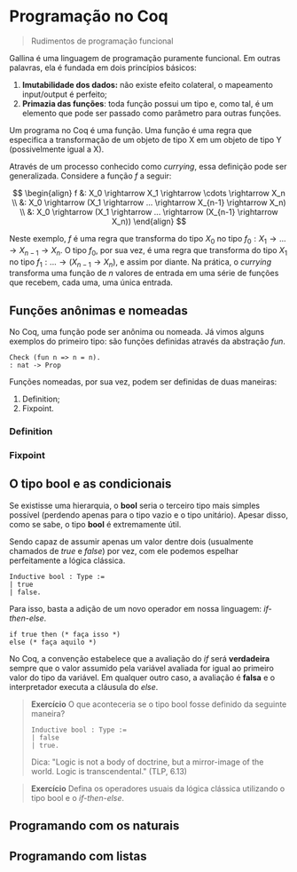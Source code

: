 # Programação no Coq

> Rudimentos de programação funcional

Gallina é uma linguagem de programação puramente funcional. Em outras palavras, ela é fundada em dois princípios básicos: 

1. **Imutabilidade dos dados:** não existe efeito colateral, o mapeamento input/output é perfeito;
2. **Primazia das funções**: toda função possui um tipo e, como tal, é um elemento que pode ser passado como parâmetro para outras funções.

Um programa no Coq é uma função. Uma função é uma regra que especifica a transformação de um objeto de tipo X em um objeto de tipo Y (possivelmente igual a X). 

Através de um processo conhecido como *currying*, essa definição pode ser generalizada. Considere a função $f$ a seguir:

$$
\begin{align}
f &: X_0 \rightarrow X_1 \rightarrow \cdots \rightarrow X_n \\
  &: X_0 \rightarrow (X_1 \rightarrow ... \rightarrow X_{n-1} \rightarrow X_n)  \\
  &: X_0 \rightarrow (X_1 \rightarrow ... \rightarrow (X_{n-1} \rightarrow X_n))
\end{align}
$$

Neste exemplo, *f* é uma regra que transforma do tipo $X_0$ no tipo $f_0 : X_1 \rightarrow ... \rightarrow X_{n-1} \rightarrow X_n$. O tipo $f_0$, por sua vez, é uma regra que transforma do tipo $X_1$ no tipo $f_1 : ... \rightarrow (X_{n-1} \rightarrow X_n)$, e assim por diante. Na prática, o *currying* transforma uma função de $n$ valores de entrada em uma série de funções que recebem, cada uma, uma única entrada.

## Funções anônimas e nomeadas

No Coq, uma função pode ser anônima ou nomeada. Já vimos alguns exemplos do primeiro tipo: são funções definidas através da abstração *fun*.

```coq
Check (fun n => n = n).
: nat -> Prop
```

Funções nomeadas, por sua vez, podem ser definidas de duas maneiras:

1. Definition;
2. Fixpoint.

### Definition

### Fixpoint

## O tipo **bool** e as condicionais

Se existisse uma hierarquia, o **bool** seria o terceiro tipo mais simples possível (perdendo apenas para o tipo vazio e o tipo unitário). Apesar disso, como se sabe, o tipo **bool** é extremamente útil. 

Sendo capaz de assumir apenas um valor dentre dois (usualmente chamados de *true* e *false*) por vez, com ele podemos espelhar perfeitamente a lógica clássica.

```coq
Inductive bool : Type :=
| true
| false.
```

Para isso, basta a adição de um novo operador em nossa linguagem: *if-then-else*. 

```coq
if true then (* faça isso *)
else (* faça aquilo *)
```

No Coq, a convenção estabelece que a avaliação do *if* será **verdadeira** sempre que o valor assumido pela variável avaliada for igual ao primeiro valor do tipo da variável. Em qualquer outro caso, a avaliação é **falsa** e o interpretador executa a cláusula do *else*.

> **Exercício**
> O que aconteceria se o tipo bool fosse definido da seguinte maneira?
>```coq
>Inductive bool : Type :=
>| false
>| true.
>```
> Dica: "Logic is not a body of doctrine, but a mirror-image of the world. Logic is transcendental." (TLP, 6.13)

> **Exercício**
> Defina os operadores usuais da lógica clássica utilizando o tipo bool e o *if-then-else*.

## Programando com os naturais

## Programando com listas
